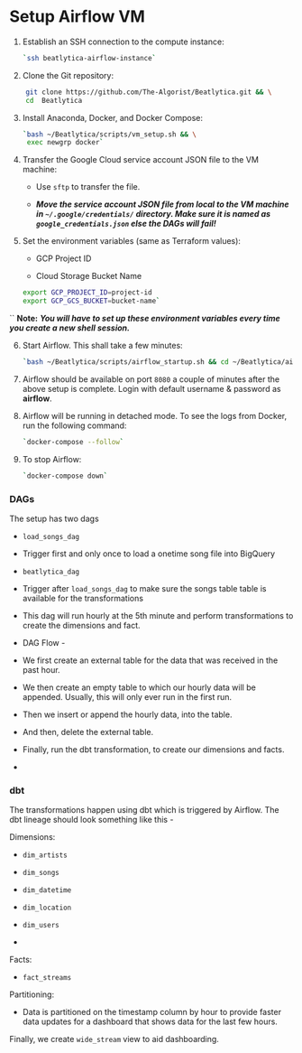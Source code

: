 # Setup Airflow VM

1.  Establish an SSH connection to the compute instance:
    
    ```bash
    `ssh beatlytica-airflow-instance` 
    ```
    
2.  Clone the Git repository:
    
```bash
    git clone https://github.com/The-Algorist/Beatlytica.git && \
    cd  Beatlytica
```
    
3.  Install Anaconda, Docker, and Docker Compose:
    
    ```bash
    `bash ~/Beatlytica/scripts/vm_setup.sh && \
     exec newgrp docker` 
    ```
    
4.  Transfer the Google Cloud service account JSON file to the VM machine:
    
    -   Use `sftp` to transfer the file.
        
    -   ***Move the service account JSON file from local to the VM machine in `~/.google/credentials/` directory. Make sure it is named as `google_credentials.json` else the DAGs will fail!***
        
5.  Set the environment variables (same as Terraform values):
    
    -   GCP Project ID
        
    -   Cloud Storage Bucket Name
        
    
    ```bash
    export GCP_PROJECT_ID=project-id
    export GCP_GCS_BUCKET=bucket-name` 
   ``
    **Note:** ***You will have to set up these environment variables every time you create a new shell session.***
    
6.  Start Airflow. This shall take a few minutes:
    
    ```bash
    `bash ~/Beatlytica/scripts/airflow_startup.sh && cd ~/Beatlytica/airflow` 
    
7.  Airflow should be available on port `8080` a couple of minutes after the above setup is complete. Login with default username & password as **airflow**.
    
8.  Airflow will be running in detached mode. To see the logs from Docker, run the following command:
    
    ```bash
    `docker-compose --follow` 
    ```
    
9.  To stop Airflow:
    
    ```bash
    `docker-compose down`
    ```
  

### DAGs

The setup has two dags

-  `load_songs_dag`

- Trigger first and only once to load a onetime song file into BigQuery


-  `beatlytica_dag`

- Trigger after `load_songs_dag` to make sure the songs table table is available for the transformations

- This dag will run hourly at the 5th minute and perform transformations to create the dimensions and fact.


- DAG Flow -

- We first create an external table for the data that was received in the past hour.

- We then create an empty table to which our hourly data will be appended. Usually, this will only ever run in the first run.

- Then we insert or append the hourly data, into the table.

- And then, delete the external table.

- Finally, run the dbt transformation, to create our dimensions and facts.
- 
### dbt

The transformations happen using dbt which is triggered by Airflow. The dbt lineage should look something like this -

Dimensions:

-  `dim_artists`

-  `dim_songs`

-  `dim_datetime`

-  `dim_location`

-  `dim_users`
-
Facts:
-  `fact_streams`

Partitioning:

- Data is partitioned on the timestamp column by hour to provide faster data updates for a dashboard that shows data for the last few hours.

  

Finally, we create `wide_stream` view to aid dashboarding.